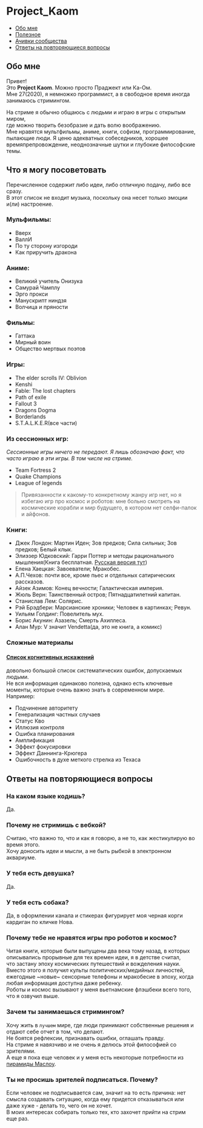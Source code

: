 # Project_Kaom

- [Обо мне](#обо-мне)
- [Полезное](#что-я-могу-посоветовать)
- [Ачивки сообщества](achievements.md)
- [Ответы на повторяющиеся вопросы](#ответы-на-повторяющиеся-вопросы)


## Обо мне
Привет!  
Это **Project Kaom**. Можно просто Праджект или Ка-Ом.  
Мне 27(2020), я немножко программист, а в свободное время иногда занимаюсь стримингом.

На стриме я обычно общаюсь с людьми и играю в игры с открытым миром,  
где можно творить безобразие и дать волю воображению.  
Мне нравятся мультфильмы, аниме, книги, софизм, программирование, пылающие люди.
Я ценю адекватных собеседников, хорошее времяпрепровождение, неоднозначные шутки и глубокие философские темы.  

## Что я могу посоветовать
Перечисленное содержит либо идеи, либо отличную подачу, либо все сразу.  
В этот список не входит музыка, поскольку она несет только эмоции и(ли) настроение.  

### Мульфильмы:
- Вверх
- ВаллИ
- По ту сторону изгороди
- Как приручить дракона

### Аниме:
- Великий учитель Онизука
- Самурай Чамплу
- Эрго прокси
- Манускрипт ниндзя
- Волчица и пряности

### Фильмы:
- Гаттака
- Мирный воин
- Общество мертвых поэтов

### Игры:
- The elder scrolls IV: Oblivion
- Kenshi
- Fable: The lost chapters
- Path of exile
- Fallout 3
- Dragons Dogma
- Borderlands
- S.T.A.L.K.E.R(все части)

### Из сессионных игр:
*Сессионные игры ничего не передают. Я лишь обозначаю факт, что часто играю в эти игры. В том числе на стриме.*
- Team Fortress 2
- Quake Champions
- League of legends

> Привязанности к какому-то конкретному жанру игр нет, но я избегаю игр про космос и роботов: мне больно смотреть на космические корабли и мир будущего, в котором нет селфи-палок и айфонов.

### Книги:
- Джек Лондон: Мартин Иден; Зов предков; Сила сильных; Зов предков; Белый клык.
- Элиэзер Юдковский: Гарри Поттер и методы рационального мышления(Книга бесплатная. [Русская версия тут](https://hpmor.ru/))
- Елена Хаецкая: Завоеватели; Мракобес.
- А.П.Чехов: почти все, кроме пьес и отдельных сатирических рассказов.
- Айзек Азимов: Конец вечности; Галактическая империя.
- Жюль Верн: Таинственный остров; Пятнадцатилетний капитан.
- Станислав Лем: Солярис.
- Рэй Брэдбери: Марсианские хроники; Человек в картинках; Ревун.
- Уильям Голдинг: Повелитель мух.
- Борис Акунин: Азазель; Смерть Ахиллеса.
- Алан Мур: V значит Vendetta(да, это не книга, а комикс)

### Сложные материалы
#### [Список когнитивных искажений](https://ru.wikipedia.org/wiki/%D0%A1%D0%BF%D0%B8%D1%81%D0%BE%D0%BA_%D0%BA%D0%BE%D0%B3%D0%BD%D0%B8%D1%82%D0%B8%D0%B2%D0%BD%D1%8B%D1%85_%D0%B8%D1%81%D0%BA%D0%B0%D0%B6%D0%B5%D0%BD%D0%B8%D0%B9)  
довольно большой список систематических ошибок, допускаемых людьми.  
Не вся информация одинаково полезна, однако есть ключевые моменты, которые очень важно знать в современном мире.  
Например:
- Подчинение авторитету
- Генерализация частных случаев
- Статус Кво
- Иллюзия контроля
- Ошибка планирования
- Амплификация
- Эффект фокусировки
- Эффект Даннинга-Крюгера
- Ошибочность в духе меткого стрелка из Техаса

## Ответы на повторяющиеся вопросы

### На каком языке кодишь?
Да.

### Почему не стримишь с вебкой?
Считаю, что важно то, что и как я говорю, а не то, как жестикулирую во время этого.  
Хочу доносить идеи и мысли, а не быть рыбкой в электронном аквариуме.

### У тебя есть девушка?
Да.

### У тебя есть собака?
Да, в оформлении канала и стикерах фигурирует моя черная корги кардиган по кличке Нова.

### Почему тебе не нравятся игры про роботов и космос?
Читая книги, которые были выпущены два века тому назад, в которых описывались прорывные для тех времен идеи, я в детстве считал,  
что застану эпоху космических путешествий и вожделения науки.  
Вместо этого я *получил* культы политических/медийных личностей, ежегодные ~новые~ сенсорные телефоны и мракобесие в эпоху, когда любая информация доступна даже ребенку.  
Роботы и космос вызывают у меня вьетнамские флэшбеки всего того, что я озвучил выше.

### Зачем ты занимаешься стримингом?
Хочу жить в `лучшем` мире, где люди принимают собственные решения и отдают себе отчет в том, что делают.  
Не боятся рефлексии, признавать ошибки, оглашать правду.  
На стриме я навязчиво и не очень я делюсь этой философией со зрителями.  
А еще я пока еще человек и у меня есть некоторые потребности из [пирамиды Маслоу](https://ru.wikipedia.org/wiki/%D0%9F%D0%B8%D1%80%D0%B0%D0%BC%D0%B8%D0%B4%D0%B0_%D0%BF%D0%BE%D1%82%D1%80%D0%B5%D0%B1%D0%BD%D0%BE%D1%81%D1%82%D0%B5%D0%B9_%D0%BF%D0%BE_%D0%9C%D0%B0%D1%81%D0%BB%D0%BE%D1%83).

### Ты не просишь зрителей подписаться. Почему?
Если человек не подписывается сам, значит на то есть причина: нет смысла создавать ситуацию, когда ему придется отказываться или даже хуже - делать то, чего он не хочет.  
В моих интересах собирать только тех, кто захочет прийти на стрим еще раз.
